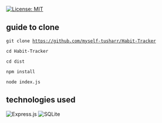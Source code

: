 [![License: MIT](https://img.shields.io/badge/License-MIT-yellow.svg)](https://opensource.org/licenses/MIT)

## guide to clone
<code>git clone https://github.com/myself-tusharr/Habit-Tracker</code>

<code>cd Habit-Tracker</code>

<code>cd dist</code>

<code>npm install</code>

<code>node index.js</code>

## technologies used
![Express.js](https://img.shields.io/badge/express.js-%23404d59.svg?style=for-the-badge&logo=express&logoColor=%2361DAFB)
![SQLite](https://img.shields.io/badge/sqlite-%2307405e.svg?style=for-the-badge&logo=sqlite&logoColor=white)
